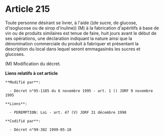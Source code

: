 # Article 215

Toute personne désirant se livrer, à l'aide ((de sucre, de glucose, d'isoglucose ou de sirop d'inuline)) (M) à la fabrication
d'apéritifs à base de vin ou de produits similaires est tenue de faire, huit jours avant le début de ses opérations, une
déclaration indiquant la nature ainsi que la dénomination commerciale du produit à fabriquer et présentant la description du
local dans lequel seront emmagasinés les sucres et glucoses.

(M) Modification du décret.

**Liens relatifs à cet article**

	**Modifié par**:

	  - Décret n°95-1185 du 6 novembre 1995 - art. 1 () JORF 9 novembre 1995

	**Liens**:

	  - PEREMPTION: Loi - art. 47 (V) JORF 31 décembre 1998

	**Codifié par**:

	  - Décret n°99-382 1999-05-18
